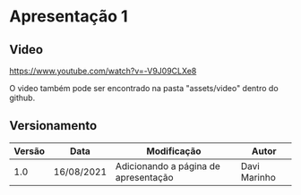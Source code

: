 # Apresentação 1

## Video

https://www.youtube.com/watch?v=-V9J09CLXe8

O video também pode ser encontrado na pasta "assets/video" dentro do github.

## Versionamento

| Versão | Data       | Modificação                          | Autor                                   |
| ------ | ---------- | ------------------------------------ | --------------------------------------- |
| 1.0    | 16/08/2021 | Adicionando a página de apresentação | Davi Marinho                            |